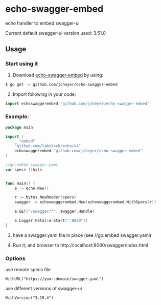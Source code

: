 # echo-swagger-embed


echo handler to embed swagger-ui

Current default swagger-ui version used: 3.51.0

## Usage

### Start using it

1. Download [echo-swagger-embed](https://github.com/jhcheyer/echo-swagger-embed) by using:
```sh
$ go get -u github.com/jcheyer/echo-swagger-embed
```

2. Import following in your code:
```go
import echoswaggerembed "github.com/jcheyer/echo-swagger-embed"
```

### Example:

```go
package main

import (
    _ "embed"
    "github.com/labstack/echo/v4"
    echoswaggerembed "github.com/jcheyer/echo-swagger-embed"
)

//go:embed swagger.yaml
var specs []byte


func main() {
    e := echo.New()

    r := bytes.NewReader(specs)
    swagger := echoswaggerembed.New(echoswaggerembed.WithSpecs(r))

    e.GET("/swagger/*", swagger.Handle)

    e.Logger.Fatal(e.Start(":8080"))
}

```

3. have a swagger.yaml file in place (see //go:embed swagger.yaml)

4. Run it, and browser to http://localhost:8080/swagger/index.html

### Options

use remote specs file
```
WithURL("https://your.domain/swagger.yaml")
```

use different versions of swagger-ui
```
WithVersion("3.19.4")
```
